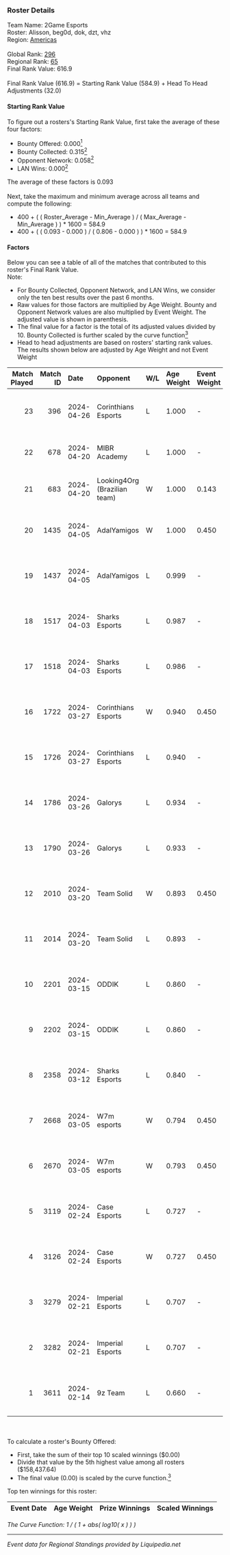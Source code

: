 ### Roster Details<br />
Team Name: 2Game Esports<br />
Roster: Alisson, beg0d, dok, dzt, vhz<br />
Region: [Americas]( ../standings_americas.md)<br />
<br />
Global Rank: [296](../standings_global.md)<br />
Regional Rank: [65]( ../standings_americas.md)<br />
Final Rank Value:  616.9<br />
<br />
Final Rank Value (616.9) = Starting Rank Value (584.9) + Head To Head Adjustments (32.0)<br />

#### Starting Rank Value<br />
To figure out a rosters's Starting Rank Value, first take the average of these four factors:<br />
- Bounty Offered: 0.000[<sup>1</sup>](#table2)
- Bounty Collected: 0.315[<sup>2</sup>](#table1)
- Opponent Network: 0.058[<sup>2</sup>](#table1)
- LAN Wins: 0.000[<sup>2</sup>](#table1)

The average of these factors is 0.093<br />
<br />
Next, take the maximum and minimum average across all teams and compute the following:<br />
- 400 + ( ( Roster_Average - Min_Average ) / ( Max_Average - Min_Average ) ) * 1600 = 584.9
- 400 + ( ( 0.093 - 0.000 ) / ( 0.806 - 0.000 ) ) * 1600 = 584.9


#### Factors<br />
Below you can see a table of all of the matches that contributed to this roster's Final Rank Value.<br />
Note:<br />

- For Bounty Collected, Opponent Network, and LAN Wins, we consider only the ten best results over the past 6 months.
- Raw values for those factors are multiplied by Age Weight. Bounty and Opponent Network values are also multiplied by Event Weight. The adjusted value is shown in parenthesis.
- The final value for a factor is the total of its adjusted values divided by 10. Bounty Collected is further scaled by the curve function[<sup>3</sup>](#curveFunction)
- Head to head adjustments are based on rosters' starting rank values. The results shown below are adjusted by Age Weight and not Event Weight
<span id="table1"></span><br />


| Match Played | Match ID | Date       | Opponent                     | W/L | Age Weight | Event Weight | Bounty Collected | Opponent Network | LAN Wins      | H2H Adj. | Roster                        |
| -: | -: | :- | :- | :- | :- | :- | :- | :- | :- | -: | :- |
|           23 |      396 | 2024-04-26 | Corinthians Esports          | L   | 1.000      | -            | -                | -                | -             |   -14.68 | Alisson, beg0d, dok, dzt, vhz |
|           22 |      678 | 2024-04-20 | MIBR Academy                 | L   | 1.000      | -            | -                | -                | -             |   -12.00 | beg0d, dok, dzt, jz, vhz      |
|           21 |      683 | 2024-04-20 | Looking4Org (Brazilian team) | W   | 1.000      | 0.143        | 0.003 (0.000)    | 0.138 (0.020)    | false (0.000) |    16.18 | beg0d, dok, dzt, jz, vhz      |
|           20 |     1435 | 2024-04-05 | AdalYamigos                  | W   | 1.000      | 0.450        | 0.000 (0.000)    | 0.174 (0.078)    | false (0.000) |    24.13 | beg0d, dok, dzt, santos, vhz  |
|           19 |     1437 | 2024-04-05 | AdalYamigos                  | L   | 0.999      | -            | -                | -                | -             |    -6.85 | beg0d, dok, dzt, santos, vhz  |
|           18 |     1517 | 2024-04-03 | Sharks Esports               | L   | 0.987      | -            | -                | -                | -             |    -4.60 | beg0d, dok, dzt, santos, vhz  |
|           17 |     1518 | 2024-04-03 | Sharks Esports               | L   | 0.986      | -            | -                | -                | -             |    -4.81 | beg0d, dok, dzt, santos, vhz  |
|           16 |     1722 | 2024-03-27 | Corinthians Esports          | W   | 0.940      | 0.450        | 0.005 (0.002)    | 0.346 (0.146)    | false (0.000) |    18.75 | beg0d, dok, dzt, santos, vhz  |
|           15 |     1726 | 2024-03-27 | Corinthians Esports          | L   | 0.940      | -            | -                | -                | -             |   -10.63 | beg0d, dok, dzt, santos, vhz  |
|           14 |     1786 | 2024-03-26 | Galorys                      | L   | 0.934      | -            | -                | -                | -             |    -7.01 | beg0d, dok, dzt, santos, vhz  |
|           13 |     1790 | 2024-03-26 | Galorys                      | L   | 0.933      | -            | -                | -                | -             |    -7.45 | beg0d, dok, dzt, santos, vhz  |
|           12 |     2010 | 2024-03-20 | Team Solid                   | W   | 0.893      | 0.450        | 0.138 (0.056)    | 0.275 (0.110)    | false (0.000) |    21.82 | beg0d, dok, dzt, santos, vhz  |
|           11 |     2014 | 2024-03-20 | Team Solid                   | L   | 0.893      | -            | -                | -                | -             |    -5.97 | beg0d, dok, dzt, santos, vhz  |
|           10 |     2201 | 2024-03-15 | ODDIK                        | L   | 0.860      | -            | -                | -                | -             |    -4.19 | beg0d, dok, dzt, santos, vhz  |
|            9 |     2202 | 2024-03-15 | ODDIK                        | L   | 0.860      | -            | -                | -                | -             |    -4.36 | beg0d, dok, dzt, santos, vhz  |
|            8 |     2358 | 2024-03-12 | Sharks Esports               | L   | 0.840      | -            | -                | -                | -             |    -4.19 | beg0d, dok, dzt, santos, vhz  |
|            7 |     2668 | 2024-03-05 | W7m esports                  | W   | 0.794      | 0.450        | 0.000 (0.000)    | 0.127 (0.046)    | false (0.000) |    13.26 | beg0d, dok, dzt, santos, vhz  |
|            6 |     2670 | 2024-03-05 | W7m esports                  | W   | 0.793      | 0.450        | 0.000 (0.000)    | 0.127 (0.046)    | false (0.000) |    14.21 | beg0d, dok, dzt, santos, vhz  |
|            5 |     3119 | 2024-02-24 | Case Esports                 | L   | 0.727      | -            | -                | -                | -             |    -5.38 | beg0d, dok, dzt, santos, vhz  |
|            4 |     3126 | 2024-02-24 | Case Esports                 | W   | 0.727      | 0.450        | 0.027 (0.009)    | 0.401 (0.131)    | false (0.000) |    17.93 | beg0d, dok, dzt, santos, vhz  |
|            3 |     3279 | 2024-02-21 | Imperial Esports             | L   | 0.707      | -            | -                | -                | -             |    -0.10 | beg0d, dok, dzt, santos, vhz  |
|            2 |     3282 | 2024-02-21 | Imperial Esports             | L   | 0.707      | -            | -                | -                | -             |    -0.10 | beg0d, dok, dzt, santos, vhz  |
|            1 |     3611 | 2024-02-14 | 9z Team                      | L   | 0.660      | -            | -                | -                | -             |    -1.92 | beg0d, dok, dzt, santos, vhz  |

<br />
<span id="table2"></span><br />
To calculate a roster's Bounty Offered:<br />

- First, take the sum of their top 10 scaled winnings ($0.00)
- Divide that value by the 5th highest value among all rosters ($158,437.64)
- The final value (0.00) is scaled by the curve function.[<sup>3</sup>](#curveFunction)

Top ten winnings for this roster:<br />

| Event Date | Age Weight | Prize Winnings | Scaled Winnings |
| :- | -: | :- | :- |


<span id="curveFunction"></span>_The Curve Function: 1 / ( 1 + abs( log10( x ) ) )_<br />

---
_Event data for Regional Standings provided by Liquipedia.net_<br />
